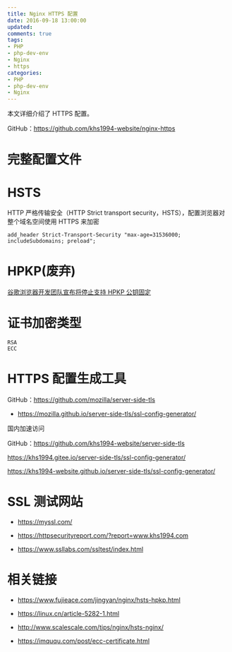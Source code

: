 ```yaml
---
title: Nginx HTTPS 配置
date: 2016-09-18 13:00:00
updated:
comments: true
tags:
- PHP
- php-dev-env
- Nginx
- https
categories:
- PHP
- php-dev-env
- Nginx
---
```


本文详细介绍了 HTTPS 配置。

GitHub：https://github.com/khs1994-website/nginx-https

<!--more-->

# 完整配置文件

# HSTS

HTTP 严格传输安全（HTTP Strict transport security，HSTS），配置浏览器对整个域名空间使用 HTTPS 来加密

```nginx
add_header Strict-Transport-Security "max-age=31536000; includeSubdomains; preload";
```

# HPKP(废弃)

[谷歌浏览器开发团队宣布将停止支持 HPKP 公钥固定](https://www.landiannews.com/archives/41904.html)

# 证书加密类型

`RSA`  
`ECC`

# HTTPS 配置生成工具

GitHub：https://github.com/mozilla/server-side-tls

* https://mozilla.github.io/server-side-tls/ssl-config-generator/

国内加速访问

GitHub：https://github.com/khs1994-website/server-side-tls

https://khs1994.gitee.io/server-side-tls/ssl-config-generator/

https://khs1994-website.github.io/server-side-tls/ssl-config-generator/

# SSL 测试网站

* https://myssl.com/

* https://httpsecurityreport.com/?report=www.khs1994.com  

* https://www.ssllabs.com/ssltest/index.html

# 相关链接

* https://www.fujieace.com/jingyan/nginx/hsts-hpkp.html

* https://linux.cn/article-5282-1.html

* http://www.scalescale.com/tips/nginx/hsts-nginx/

* https://imququ.com/post/ecc-certificate.html
